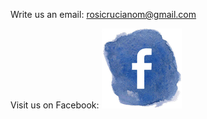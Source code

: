 Write us an email:
rosicrucianom@gmail.com

Visit us on Facebook:
[![Our Facebook page](/assets/img/facebook_painted.png)](https://www.facebook.com/Rosicrucian-Om-Order-101887898408425)

